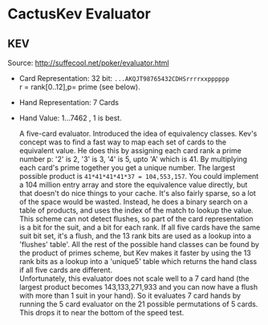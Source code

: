 # CactusKev Evaluator
## KEV

Source: http://suffecool.net/poker/evaluator.html


- Card Representation: 32 bit: `...AKQJT98765432CDHSrrrrxxpppppp`  
  r = rank[0..12],p= prime (see below).
- Hand Representation: 7 Cards
- Hand Value: 1...7462 , 1 is best.


  A five-card evaluator. Introduced the idea of equivalency classes. Kev's concept was to find a fast way to map each set of cards to the equivalent value. He does this by assigning each card rank a prime number p: '2' is 2, '3' is 3, '4' is 5, upto 'A' which is 41.   By multiplying each card's prime together you get a unique number. The largest possible product is `41*41*41*41*37 = 104,553,157`.  You could implement a 104 million entry array and store the equivalence value directly, but that doesn't do nice things to your cache. It's also fairly sparse, so a lot of the space would be wasted. Instead, he does a binary search on a table of products, and uses the index of the match to lookup the value.
This scheme can not detect flushes, so part of the card representation is a bit for the suit, and a bit for each rank. If all five cards have the same suit bit set, it's a flush, and the 13 rank bits are used as a lookup into a 'flushes' table'.  All the rest of the possible hand classes can be found by the product of primes scheme, but Kev makes it faster by using the 13 rank bits as a lookup into a 'unique5' table which returns the hand class if all five cards are different.  
Unfortunately, this evaluator does not scale well to a 7 card hand (the largest product becomes 143,133,271,933 and you can now have a flush with more than 1 suit in your hand).  So it evaluates 7 card hands by running the 5 card evaluator on the 21 possible permutations of 5 cards.  This drops it to near the bottom of the speed test.
